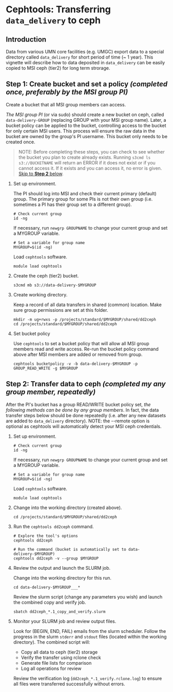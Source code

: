 # Cephtools: Transferring `data_delivery` to ceph

## Introduction

Data from various UMN core facilities (e.g. UMGC) export data to a special directory called `data_delivery` for short period of time (~ 1 year). This vignette will describe how to data deposited in `data_delivery` can be easily copied to MSI ceph (tier2) for long term strorage.

## Step 1: Create bucket and set a policy _(completed once, preferably by the MSI group PI)_

Create a bucket that all MSI group members can access.

_The MSI group PI_ (or via sudo) should create a new bucket on ceph, called `data-delivery-GROUP` (replacing GROUP with your MSI group name). Later, a bucket policy can be applied to the bucket, controlling access to the bucket for only certain MSI users. This process will ensure the raw data in the bucket are owned by the group's PI username. This bucket only needs to be created once.

> NOTE: Before completing these steps, you can check to see whether the bucket you plan to create already exists. Running `s3cmd ls s3://BUCKETNAME` will return an ERROR if it does not exist or if you cannot access it. If it exists and you can access it, no error is given. [Skip to **Step 2** below](#step-2-transfer-data-to-ceph-completed-my-any-group-member-repeatedly).

1. Set up environment.

   The PI should log into MSI and check their current primary (default) group. The primary group for some PIs is not their own group (i.e. sometimes a PI has their group set to a different group).

   ```
   # Check current group
   id -ng
   ```

   If necessary, run `newgrp GROUPNAME` to change your current group and set a MYGROUP variable.

   ```
   # Set a variable for group name
   MYGROUP=$(id -ng)
   ```

   Load `cephtools` software.

   ```
   module load cephtools
   ```

2. Create the ceph (tier2) bucket.

   ```
   s3cmd mb s3://data-delivery-$MYGROUP
   ```

3. Create working directory.

   Keep a record of all data transfers in shared (common) location. Make sure group permissions are set at this folder.

   ```
   mkdir -m ug+rwxs -p /projects/standard/$MYGROUP/shared/dd2ceph
   cd /projects/standard/$MYGROUP/shared/dd2ceph
   ```

4. Set bucket policy

   Use `cephtools` to set a bucket policy that will allow all MSI group members read and write access. Re-run the bucket policy command above after MSI members are added or removed from group.

   ```
   cephtools bucketpolicy -v -b data-delivery-$MYGROUP -p GROUP_READ_WRITE -g $MYGROUP
   ```

## Step 2: Transfer data to ceph _(completed my any group member, repeatedly)_

After the PI's bucket has a group READ/WRITE bucket policy set, _the following methods can be done by any group members_. In fact, the data transfer steps below should be done repeatedly (i.e. after any new datasets are added to `data_delivery` directory). NOTE: the --remote option is optional as cephtools will automatically detect your MSI ceph credentials.

1. Set up environment.

   ```
   # Check current group
   id -ng
   ```

   If necessary, run `newgrp GROUPNAME` to change your current group and set a MYGROUP variable.

   ```
   # Set a variable for group name
   MYGROUP=$(id -ng)
   ```

   Load `cephtools` software.

   ```
   module load cephtools
   ```

2. Change into the working directory (created above).

   ```
   cd /projects/standard/$MYGROUP/shared/dd2ceph
   ```

3. Run the `cephtools dd2ceph` command.

   ```
   # Explore the tool's options
   cephtools dd2ceph
   ```

   ```
   # Run the command (bucket is automatically set to data-delivery-$MYGROUP)
   cephtools dd2ceph -v --group $MYGROUP
   ```

4. Review the output and launch the SLURM job.

   Change into the working directory for this run.

   ```
   cd data-delivery-$MYGROUP___*
   ```

    Review the slurm script (change any parameters you wish) and launch the combined copy and verify job.

    ```
    sbatch dd2ceph_*.1_copy_and_verify.slurm
    ```

5. Monitor your SLURM job and review output files.

   Look for (BEGIN, END, FAIL) emails from the slurm scheduler. Follow the progress in the slurm `stderr` and `stdout` files (located within the working directory). The combined script will:
   
   - Copy all data to ceph (tier2) storage
   - Verify the transfer using rclone check
   - Generate file lists for comparison
   - Log all operations for review
   
   Review the verification log (`dd2ceph_*.1_verify.rclone.log`) to ensure all files were transferred successfully without errors.
